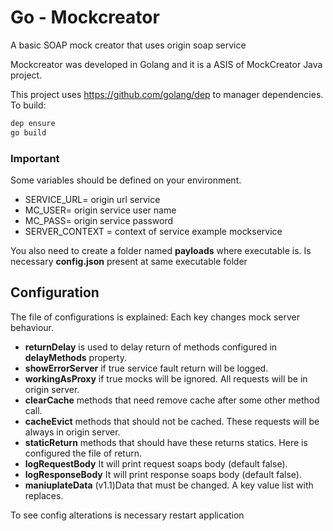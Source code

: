# Go - Mockcreator
A basic SOAP mock creator that uses origin soap service

Mockcreator was developed in Golang and it is a ASIS of MockCreator Java project.

This project uses https://github.com/golang/dep to manager dependencies. To build:
```sh
dep ensure
go build
```
### Important

Some variables should be defined on your environment.

  - SERVICE_URL= origin url service
  - MC_USER= origin service user name
  - MC_PASS= origin service password
  - SERVER_CONTEXT = context of service example mockservice
 

You also need to create a folder named **payloads** where executable is. Is necessary **config.json** present at same executable folder

## Configuration

The file of configurations is explained: Each key changes mock server behaviour.
- **returnDelay** is used to delay return of methods configured in **delayMethods** property.
- **showErrorServer** if true service fault return will be logged.
- **workingAsProxy** if true mocks will be ignored. All requests will be in origin server.
- **clearCache** methods that need remove cache after some other method call.
- **cacheEvict** methods that should not be cached. These requests will be always in origin server.
- **staticReturn** methods that should have these returns statics. Here is configured the file of return.
- **logRequestBody** It will print request soaps body (default false).
- **logResponseBody** It will print response soaps body (default false).
- **maniuplateData** (v1.1)Data that must be changed. A key value list with replaces. 

To see config alterations is necessary restart application


